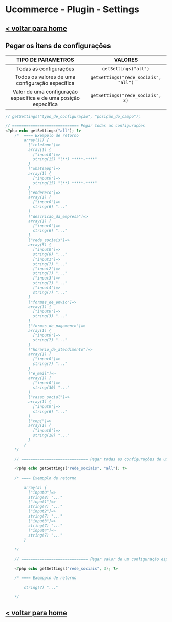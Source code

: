 # Ucommerce - Plugin - Settings

## [< voltar para home](/UcommerceDocs)

## Pegar os itens de configurações

|    TIPO DE PARAMETROS    |       VALORES        |
| :--------------------: | :------------------: |
| Todas as configurações | ` getSettings("all") ` |
| Todos os valores de uma configuração específica | ` getSettings("rede_sociais", "all") ` |
| Valor de uma configuração específica e de uma posição específica | ` getSettings("rede_sociais", 3) ` |

```php
// getSettings("typo_de_configuração", "posição_do_campo");

// ============================= Pegar todas as configurações
<?php echo getSettings("all"); ?>
    /*	==== Exempplo de retorno
    	array(11) {
          ["telefone"]=>
          array(1) {
            ["input0"]=>
            string(15) "(**) *****-****"
          }
          ["whatsapp"]=>
          array(1) {
            ["input0"]=>
            string(15) "(**) *****-****"
          }
          ["endereco"]=>
          array(1) {
            ["input0"]=>
            string(6) "..."
          }
          ["descricao_da_empresa"]=>
          array(1) {
            ["input0"]=>
            string(6) "..."
          }
          ["rede_sociais"]=>
          array(5) {
            ["input0"]=>
            string(8) "..."
            ["input1"]=>
            string(7) "..."
            ["input2"]=>
            string(7) "..."
            ["input3"]=>
            string(7) "..."
            ["input4"]=>
            string(7) "..."
          }
          ["formas_de_envio"]=>
          array(1) {
            ["input0"]=>
            string(3) "..."
          }
          ["formas_de_pagamento"]=>
          array(1) {
            ["input0"]=>
            string(7) "..."
          }
          ["horario_de_atendimento"]=>
          array(1) {
            ["input0"]=>
            string(7) "..."
          }
          ["e_mail"]=>
          array(1) {
            ["input0"]=>
            string(30) "..."
          }
          ["rasao_social"]=>
          array(1) {
            ["input0"]=>
            string(6) "..."
          }
          ["cnpj"]=>
          array(1) {
            ["input0"]=>
            string(18) "..."
          }
        }
    */
    
    // ============================= Pegar todas as configurações de um tipo específico
    
    <?php echo getSettings("rede_sociais", "all"); ?>
    
    /* ==== Exempplo de retorno
    
        array(5) {
          ["input0"]=>
          string(8) "..."
          ["input1"]=>
          string(7) "..."
          ["input2"]=>
          string(7) "..."
          ["input3"]=>
          string(7) "..."
          ["input4"]=>
          string(7) "..."
        }
    
    */
    
    // ============================= Pegar valor de um configuração específica
    
    <?php echo getSettings("rede_sociais", 3); ?>
    
    /* ==== Exempplo de retorno
    
    	string(7) "..."
    	
	*/
```

## [< voltar para home](/UcommerceDocs)
